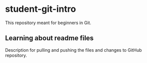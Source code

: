 # student-git-intro
This repository meant for beginners in Git.

## Learning about readme files
Description for pulling and pushing the files and changes to GitHub repository.